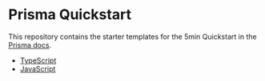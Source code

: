 # Prisma Quickstart

This repository contains the starter templates for the 5min Quickstart in the [Prisma docs](https://www.prisma.io/docs).

- [TypeScript](https://www.prisma.io/docs/getting-started/quickstart-typescript)
- [JavaScript](https://www.prisma.io/docs/getting-started/quickstart-javascript)
